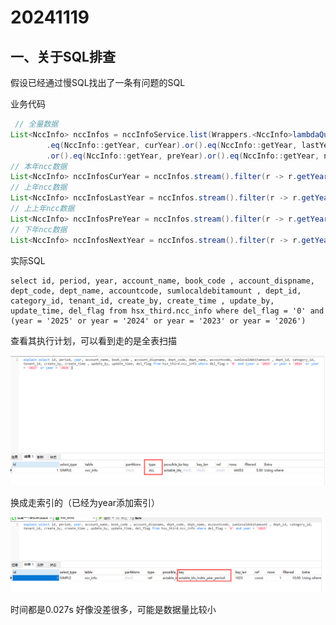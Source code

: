 # 20241119

## 一、关于SQL排查

假设已经通过慢SQL找出了一条有问题的SQL

业务代码

```java
 // 全量数据
List<NccInfo> nccInfos = nccInfoService.list(Wrappers.<NccInfo>lambdaQuery()
        .eq(NccInfo::getYear, curYear).or().eq(NccInfo::getYear, lastYear)
		.or().eq(NccInfo::getYear, preYear).or().eq(NccInfo::getYear, nextYear));
// 本年ncc数据
List<NccInfo> nccInfosCurYear = nccInfos.stream().filter(r -> r.getYear().equals(curYear)).collect(Collectors.toList());
// 上年ncc数据
List<NccInfo> nccInfosLastYear = nccInfos.stream().filter(r -> r.getYear().equals(lastYear)).collect(Collectors.toList());
// 上上年ncc数据
List<NccInfo> nccInfosPreYear = nccInfos.stream().filter(r -> r.getYear().equals(preYear)).collect(Collectors.toList());
// 下年ncc数据
List<NccInfo> nccInfosNextYear = nccInfos.stream().filter(r -> r.getYear().equals(nextYear)).collect(Collectors.toList());
```

实际SQL

```mysql
select id, period, year, account_name, book_code , account_dispname, dept_code, dept_name, accountcode, sumlocaldebitamount , dept_id, category_id, tenant_id, create_by, create_time , update_by, update_time, del_flag from hsx_third.ncc_info where del_flag = '0' and (year = '2025' or year = '2024' or year = '2023' or year = '2026')
```

查看其执行计划，可以看到走的是全表扫描

![image-20241119160435545](20241119.assets/image-20241119160435545.png)

换成走索引的（已经为year添加索引）

![image-20241119160524655](20241119.assets/image-20241119160524655.png)

时间都是0.027s 好像没差很多，可能是数据量比较小
